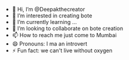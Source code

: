 - 👋 Hi, I’m @Deepakthecreator
- 👀 I’m interested in creating bote
- 🌱 I’m currently learning ...
- 💞️ I’m looking to collaborate on bote creation
- 📫 How to reach me just come to Mumbai 
- 😄 Pronouns: I ma an introvert 
- ⚡ Fun fact: we can't live without oxygen 

<!---
Deepakthecreator/Deepakthecreator is a ✨ special ✨ repository because its `README.md` (this file) appears on your GitHub profile.
You can click the Preview link to take a look at your changes.
--->
